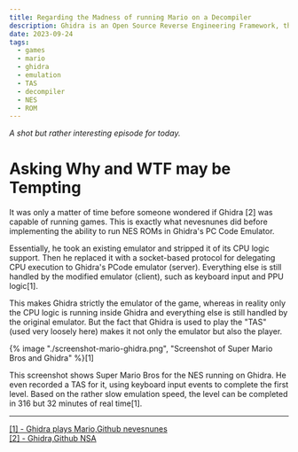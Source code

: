 ```yaml
---
title: Regarding the Madness of running Mario on a Decompiler
description: Ghidra is an Open Source Reverse Engineering Framework, the question is can it run Mario? The Answer is Yes!
date: 2023-09-24
tags:
  - games
  - mario
  - ghidra
  - emulation 
  - TAS 
  - decompiler 
  - NES
  - ROM
---
```

_A shot but rather interesting episode for today._

# Asking Why and WTF may be Tempting

It was only a matter of time before someone wondered if Ghidra [2] was capable of running games.
This is exactly what nevesnunes did before implementing the ability to run NES ROMs in Ghidra's PC Code Emulator.

Essentially, he took an existing emulator and stripped it of its CPU logic support.
Then he replaced it with a socket-based protocol for delegating CPU execution to Ghidra's PCode emulator (server).
Everything else is still handled by the modified emulator (client), such as keyboard input and PPU logic[1].

This makes Ghidra strictly the emulator of the game, whereas in reality only the CPU logic is running inside Ghidra and everything else is still handled by the original emulator.
But the fact that Ghidra is used to play the "TAS" (used very loosely here) makes it not only the emulator but also the player.

{% image "./screenshot-mario-ghidra.png", "Screenshot of Super Mario Bros and Ghidra" %}[1]

This screenshot shows Super Mario Bros for the NES running on Ghidra.
He even recorded a TAS for it, using keyboard input events to complete the first level.
Based on the rather slow emulation speed, the level can be completed in 316 but 32 minutes of real time[1].

---
<a href="https://github.com/nevesnunes/ghidra-plays-mario" target="_blank">[1] -  Ghidra plays Mario,Github nevesnunes</a>    
<a href="https://github.com/NationalSecurityAgency/ghidra" target="_blank">[2] -  Ghidra,Github NSA</a>    